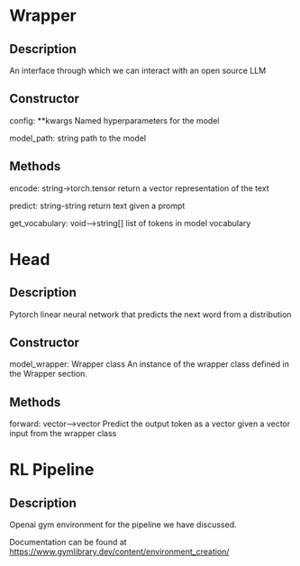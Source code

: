 # Wrapper

## Description

An interface through which we can interact with an open source LLM


## Constructor

config: **kwargs
  Named hyperparameters for the model

model_path: string
  path to the model

## Methods

encode: string->torch.tensor
  return a vector representation of the text

predict: string-string
  return text given a prompt

get_vocabulary: void-->string[]
  list of tokens in model vocabulary




# Head

## Description

Pytorch linear neural network that predicts the next word from a distribution


## Constructor

model_wrapper: Wrapper class
  An instance of the wrapper class defined in the Wrapper section.


## Methods

forward: vector-->vector
  Predict the output token as a vector given a vector input from the wrapper class



# RL Pipeline

## Description

Openai gym environment for the pipeline we have discussed.

Documentation can be found at https://www.gymlibrary.dev/content/environment_creation/






